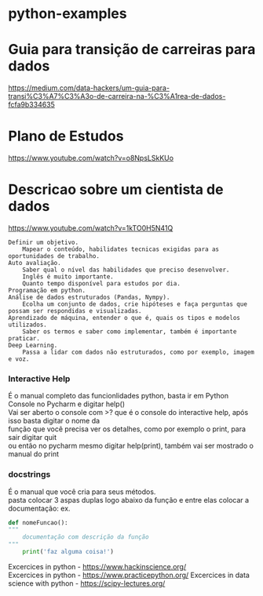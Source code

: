 # python-examples

# Guia para transição de carreiras para dados  
https://medium.com/data-hackers/um-guia-para-transi%C3%A7%C3%A3o-de-carreira-na-%C3%A1rea-de-dados-fcfa9b334635

# Plano de Estudos  
https://www.youtube.com/watch?v=o8NpsLSkKUo  

# Descricao sobre um cientista de dados
https://www.youtube.com/watch?v=1kTO0H5N41Q

    Definir um objetivo.  
        Mapear o conteúdo, habilidates tecnicas exigidas para as oportunidades de trabalho.  
    Auto avaliação.  
        Saber qual o nível das habilidades que preciso desenvolver.  
        Inglês é muito importante.  
        Quanto tempo disponível para estudos por dia.  
    Programação em python.  
    Análise de dados estruturados (Pandas, Nympy).  
        Ecolha um conjunto de dados, crie hipóteses e faça perguntas que possam ser respondidas e visualizadas.  
    Aprendizado de máquina, entender o que é, quais os tipos e modelos utilizados.  
        Saber os termos e saber como implementar, também é importante praticar.  
    Deep Learning.  
        Passa a lidar com dados não estruturados, como por exemplo, imagem e voz.  
    






### Interactive Help  
É o manual completo das funcionlidades python, basta ir em Python Console no Pycharm e digitar help()  
Vai ser aberto o console com >? que é o console do interactive help, após isso basta digitar o nome da  
função que você precisa ver os detalhes, como por exemplo o print, para sair digitar quit  
ou então no pycharm mesmo digitar help(print), também vai ser mostrado o manual do print  

### docstrings   
É o manual que você cria para seus métodos.  
pasta colocar 3 aspas duplas logo abaixo da função e entre elas colocar a documentação: ex.
~~~python
def nomeFuncao():
"""
    documentação com descrição da função
"""
    print('faz alguma coisa!')
~~~

Excercices in python - https://www.hackinscience.org/  
Excercices in python - https://www.practicepython.org/
Excercices in data science with python - https://scipy-lectures.org/  

